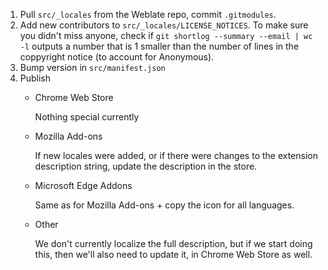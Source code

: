 1. Pull `src/_locales` from the Weblate repo, commit `.gitmodules`.
2. Add new contributors to `src/_locales/LICENSE_NOTICES`. To make sure you didn't miss anyone, check if `git shortlog --summary --email | wc -l` outputs a number that is 1 smaller than the number of lines in the coppyright notice (to account for Anonymous).
3. Bump version in `src/manifest.json`
4. Publish
    * Chrome Web Store

      Nothing special currently

    * Mozilla Add-ons

      If new locales were added, or if there were changes to the extension description string, update the description in the store.

    * Microsoft Edge Addons

      Same as for Mozilla Add-ons + copy the icon for all languages.

    * Other

      We don't currently localize the full description, but if we start doing this, then we'll also need to update it, in Chrome Web Store as well.
